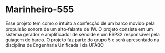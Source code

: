 # Marinheiro-555
Esse projeto tem como o intuito a confecção de um barco movido pela propulsão sonora de um alto-falante de 1W. O projeto consiste em um sistema gerador e amplificador de senoide e um ESP32 responsável pela guiagem do barco.
O projeto faz parte do grupo 5 e será apresentado na disciplina de Engenharia Unificada I da UFABC